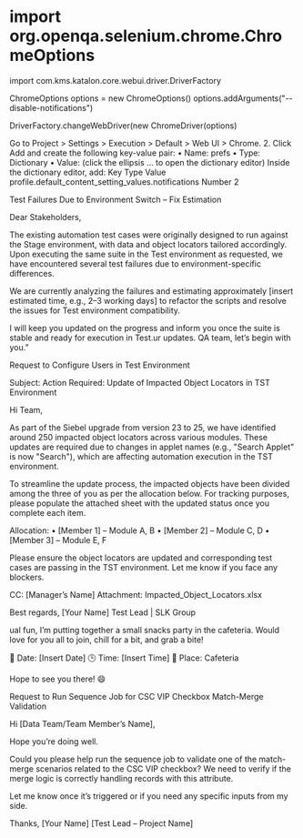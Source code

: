 # import org.openqa.selenium.chrome.ChromeOptions
import com.kms.katalon.core.webui.driver.DriverFactory

ChromeOptions options = new ChromeOptions()
options.addArguments("--disable-notifications")

DriverFactory.changeWebDriver(new ChromeDriver(options)

Go to Project > Settings > Execution > Default > Web UI > Chrome.
	2.	Click Add and create the following key-value pair:
	•	Name: prefs
	•	Type: Dictionary
	•	Value: (click the ellipsis ... to open the dictionary editor)
Inside the dictionary editor, add:
Key
Type
Value
profile.default_content_setting_values.notifications
Number
2


Test Failures Due to Environment Switch – Fix Estimation

Dear Stakeholders,

The existing automation test cases were originally designed to run against the Stage environment, with data and object locators tailored accordingly. Upon executing the same suite in the Test environment as requested, we have encountered several test failures due to environment-specific differences.




We are currently analyzing the failures and estimating approximately [insert estimated time, e.g., 2–3 working days] to refactor the scripts and resolve the issues for Test environment compatibility.

I will keep you updated on the progress and inform you once the suite is stable and ready for execution in Test.ur updates. QA team, let’s begin with you.”



 Request to Configure Users in Test Environment




Subject: Action Required: Update of Impacted Object Locators in TST Environment

Hi Team,

As part of the Siebel upgrade from version 23 to 25, we have identified around 250 impacted object locators across various modules. These updates are required due to changes in applet names (e.g., "Search Applet" is now "Search"), which are affecting automation execution in the TST environment.

To streamline the update process, the impacted objects have been divided among the three of you as per the allocation below.
For tracking purposes, please populate the attached sheet with the updated status once you complete each item.

Allocation:
	•	[Member 1] – Module A, B
	•	[Member 2] – Module C, D
	•	[Member 3] – Module E, F

Please ensure the object locators are updated and corresponding test cases are passing in the TST environment. Let me know if you face any blockers.

CC: [Manager’s Name]
Attachment: Impacted_Object_Locators.xlsx

Best regards,
[Your Name]
Test Lead | SLK Group



ual fun, I’m putting together a small snacks party in the cafeteria. Would love for you all to join, chill for a bit, and grab a bite!

📅 Date: [Insert Date]
🕒 Time: [Insert Time]
📍 Place: Cafeteria

Hope to see you there! 😄

Request to Run Sequence Job for CSC VIP Checkbox Match-Merge Validation

Hi [Data Team/Team Member’s Name],

Hope you’re doing well.

Could you please help run the sequence job to validate one of the match-merge scenarios related to the CSC VIP checkbox? We need to verify if the merge logic is correctly handling records with this attribute.

Let me know once it’s triggered or if you need any specific inputs from my side.

Thanks,
[Your Name]
[Test Lead – Project Name]

